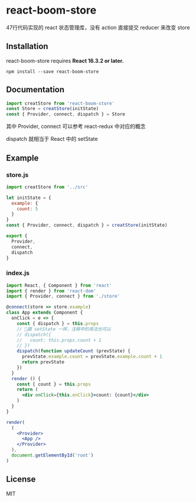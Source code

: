 # react-boom-store

47行代码实现的 react 状态管理库，没有 action 直接提交 reducer 来改变 store

## Installation

react-boom-store requires **React 16.3.2 or later.**

```
npm install --save react-boom-store
```

## Documentation

```javascript
import creatStore from 'react-boom-store'
const Store = creatStore(initState)
const { Provider, connect, dispatch } = Store
```
其中 Provider, connect 可以参考 react-redux 中对应的概念

dispatch 就相当于 React 中的 setState

## Example

### store.js
```javascript
import creatStore from '../src'

let initState = {
  example: {
    count: 5
  }
}
const { Provider, connect, dispatch } = creatStore(initState)

export {
  Provider,
  connect,
  dispatch
}
```
### index.js
```jsx
import React, { Component } from 'react'
import { render } from 'react-dom'
import { Provider, connect } from './store'

@connect(store => store.example)
class App extends Component {
  onClick = e => {
    const { dispatch } = this.props
    // 跟 setState 一样，注释中的用法也可以
    // dispatch({
    //   count: this.props.count + 1
    // })
    dispatch(function updateCount (prevState) {
      prevState.example.count = prevState.example.count + 1
      return prevState
    })
  }
  render () {
    const { count } = this.props
    return (
      <div onClick={this.onClick}>count: {count}</div>
    )
  }
}

render(
  (
    <Provider>
      <App />
    </Provider>
  ),
  document.getElementById('root')
)
```

## License

MIT
